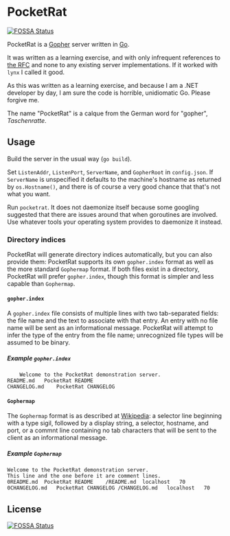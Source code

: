 # PocketRat
[![FOSSA Status](https://app.fossa.io/api/projects/git%2Bgithub.com%2Fmyount%2Fpocketrat.svg?type=shield)](https://app.fossa.io/projects/git%2Bgithub.com%2Fmyount%2Fpocketrat?ref=badge_shield)

PocketRat is a [Gopher] server written in [Go].

It was written as a learning exercise, and with only infrequent references to
[the RFC] and none to any existing server implementations.  If it worked with
`lynx` I called it good.

As this was written as a learning exercise, and because I am a .NET developer by
day, I am sure the code is horrible, unidiomatic Go.  Please forgive me.

The name "PocketRat" is a calque from the German word for "gopher", *Taschenratte*.

## Usage
Build the server in the usual way (`go build`).

Set `ListenAddr`, `ListenPort`, `ServerName`, and `GopherRoot` in `config.json`.
If `ServerName` is unspecified it defaults to the machine's hostname as returned by
`os.Hostname()`, and there is of course a very good chance that that's not what you
want.

Run `pocketrat`.  It does not daemonize itself because some googling suggested
that there are issues around that when goroutines are involved.  Use whatever
tools your operating system provides to daemonize it instead.

### Directory indices
PocketRat will generate directory indices automatically, but you can also provide
them: PocketRat supports its own `gopher.index` format as well as the more standard
`Gophermap` format.  If both files exist in a directory, PocketRat will prefer `gopher.index`, though this format is simpler and less capable than `Gophermap`.

#### `gopher.index`
A `gopher.index` file consists of multiple lines with two tab-separated fields: the
file name and the text to associate with that entry.  An entry with no file name
will be sent as an informational message.  PocketRat will attempt to infer the type
of the entry from the file name; unrecognized file types will be assumed to be binary.

##### Example `gopher.index`
```
	Welcome to the PocketRat demonstration server.
README.md	PocketRat README
CHANGELOG.md	PocketRat CHANGELOG
```

#### `Gophermap`
The `Gophermap` format is as described at [Wikipedia]: a selector line beginning
with a type sigil, followed by a display string, a selector, hostname, and port,
or a commnt line containing no tab characters that will be sent to the client as
an informational message.

##### Example `Gophermap`
```
Welcome to the PocketRat demonstration server.
This line and the one before it are comment lines.
0README.md	PocketRat README	/README.md	localhost	70
0CHANGELOG.md	PocketRat CHANGELOG	/CHANGELOG.md	localhost	70
```

[Gopher]: https://en.wikipedia.org/wiki/Gopher_(protocol)
[Wikipedia]: https://en.wikipedia.org/wiki/Gopher_(protocol)#Source_code_of_a_menu
[Go]: http://www.golang.org/
[the RFC]: https://tools.ietf.org/html/rfc1436


## License
[![FOSSA Status](https://app.fossa.io/api/projects/git%2Bgithub.com%2Fmyount%2Fpocketrat.svg?type=large)](https://app.fossa.io/projects/git%2Bgithub.com%2Fmyount%2Fpocketrat?ref=badge_large)